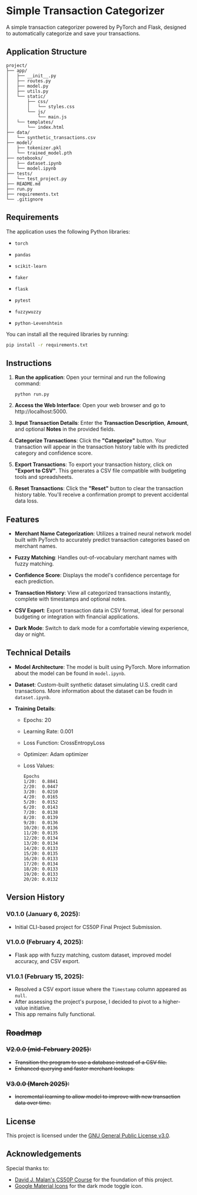 # Simple Transaction Categorizer
A simple transaction categorizer powered by PyTorch and Flask, designed to automatically categorize and save your transactions.

## Application Structure
```
project/
├── app/                      
│   ├── __init__.py
│   ├── routes.py
│   ├── model.py
│   ├── utils.py
│   └── static/
│       ├── css/
│       │   └── styles.css
│       └── js/
│           └── main.js
│   └── templates/
│       └── index.html
├── data/
│   └── synthetic_transactions.csv
├── model/
│   ├── tokenizer.pkl
│   └── trained_model.pth
├── notebooks/
│   ├── dataset.ipynb
│   └── model.ipynb
├── tests/
│   └── test_project.py
├── README.md
├── run.py
├── requirements.txt
└── .gitignore
```

## Requirements
The application uses the following Python libraries:
- `torch`

- `pandas`

- `scikit-learn`

- `faker`

- `flask`

- `pytest`

- `fuzzywuzzy`

- `python-Levenshtein`


You can install all the required libraries by running:
```bash
pip install -r requirements.txt
```

## Instructions
1. **Run the application**: Open your terminal and run the following command:

    ```
    python run.py
    ```

2. **Access the Web Interface**: Open your web browser and go to http://localhost:5000.

3. **Input Transaction Details**: Enter the **Transaction Description**, **Amount**, and optional **Notes** in the provided fields.

4. **Categorize Transactions**: Click the **"Categorize"** button. Your transaction will appear in the transaction history table with its predicted category and confidence score.

5. **Export Transactions**: To export your transaction history, click on **"Export to CSV"**. This generates a CSV file compatible with budgeting tools and spreadsheets.

6. **Reset Transactions**: Click the **"Reset"** button to clear the transaction history table. You'll receive a confirmation prompt to prevent accidental data loss.

## Features
- **Merchant Name Categorization**: Utilizes a trained neural network model built with PyTorch to accurately predict transaction categories based on merchant names.

- **Fuzzy Matching**: Handles out-of-vocabulary merchant names with fuzzy matching.

- **Confidence Score**: Displays the model's confidence percentage for each prediction.

- **Transaction History**: View all categorized transactions instantly, complete with timestamps and optional notes.

- **CSV Export**: Export transaction data in CSV format, ideal for personal budgeting or integration with financial applications.

- **Dark Mode**: Switch to dark mode for a comfortable viewing experience, day or night.

## Technical Details
- **Model Architecture**: The model is built using PyTorch. More information about the model can be found in `model.ipynb`.

- **Dataset**: Custom-built synthetic dataset simulating U.S. credit card transactions. More information about the dataset can be foudn in `dataset.ipynb`.

- **Training Details**:

    - Epochs: 20

    - Learning Rate: 0.001

    - Loss Function: CrossEntropyLoss

    - Optimizer: Adam optimizer

    - Loss Values:

        ```
        Epochs
        1/20:  0.8841
        2/20:  0.0447
        3/20:  0.0210
        4/20:  0.0165
        5/20:  0.0152
        6/20:  0.0143
        7/20:  0.0138
        8/20:  0.0139
        9/20:  0.0136
        10/20: 0.0136
        11/20: 0.0135
        12/20: 0.0134
        13/20: 0.0134
        14/20: 0.0133
        15/20: 0.0135
        16/20: 0.0133
        17/20: 0.0134
        18/20: 0.0133
        19/20: 0.0133
        20/20: 0.0132
        ```

## Version History
### V0.1.0 (January 6, 2025):
- Initial CLI-based project for CS50P Final Project Submission.

### V1.0.0 (February 4, 2025):
- Flask app with fuzzy matching, custom dataset, improved model accuracy, and CSV export.

### V1.0.1 (February 15, 2025):
- Resolved a CSV export issue where the `Timestamp` column appeared as `null`.
- After assessing the project's purpose, I decided to pivot to a higher-value initiative.
- This app remains fully functional.

## ~~Roadmap~~
### ~~V2.0.0 (mid-February 2025):~~
- ~~Transition the program to use a database instead of a CSV file.~~
- ~~Enhanced querying and faster merchant lookups.~~

### ~~V3.0.0 (March 2025):~~
- ~~Incremental learning to allow model to improve with new transaction data over time.~~

## License
This project is licensed under the [GNU General Public License v3.0](https://www.gnu.org/licenses/gpl-3.0.en.html).

## Acknowledgements
Special thanks to:
- [David J. Malan's CS50P Course](https://cs50.harvard.edu/python/2022/) for the foundation of this project.
- [Google Material Icons](https://fonts.google.com/icons) for the dark mode toggle icon.